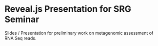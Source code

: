 # Reveal.js Presentation for SRG Seminar
Slides / Presentation for preliminary work on metagenomic assessment of RNA Seq reads. 
